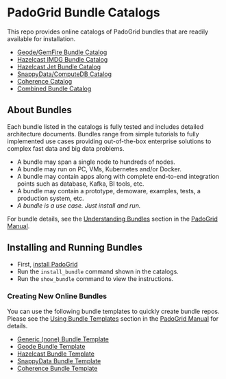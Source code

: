 # PadoGrid Bundle Catalogs

This repo provides online catalogs of PadoGrid bundles that are readily available for installation.

- [Geode/GemFire Bundle Catalog](geode-catalog.md)
- [Hazelcast IMDG Bundle Catalog](hazelcast-catalog.md)
- [Hazelcast Jet Bundle Catalog](jet-catalog.md)
- [SnappyData/ComputeDB Catalog](snappydata-catalog.md)
- [Coherence Catalog](coherence-catalog.md)
- [Combined Bundle Catalog](all-catalog.md)

## About Bundles

Each bundle listed in the catalogs is fully tested and includes detailed architecture documents. Bundles range from simple tutorials to fully implemented use cases providing out-of-the-box enterprise solutions to complex fast data and big data problems.

- A bundle may span a single node to hundreds of nodes.
- A bundle may run on PC, VMs, Kubernetes and/or Docker.
- A bundle may contain apps along with complete end-to-end integration points such as database, Kafka, BI tools, etc.
- A bundle may contain a prototype, demoware, examples, tests, a production system, etc.
- *A bundle is a use case. Just install and run.*

For bundle details, see the [Understanding Bundles](https://github.com/padogrid/padogrid/wiki/Understanding-Bundles) section in the [PadoGrid Manual](https://github.com/padogrid/padogrid/wiki).

## Installing and Running Bundles

- First, [install PadoGrid](https://github.com/padogrid/padogrid/wiki/Installing-PadoGrid)
- Run the `install_bundle` command shown in the catalogs.
- Run the `show_bundle` command to view the instructions.

### Creating New Online Bundles

You can use the following bundle templates to quickly create bundle repos. Please see the [Using Bundle Templates](https://github.com/padogrid/padogrid/wiki/Using-Bundle-Templates) section in the [PadoGrid Manual](https://github.com/padogrid/padogrid/wiki) for details.

- [Generic (none) Bundle Template](https://github.com/padogrid/bundle-none-template)
- [Geode Bundle Template](https://github.com/padogrid/bundle-geode-template)
- [Hazelcast Bundle Template](https://github.com/padogrid/bundle-hazelcast-template)
- [SnappyData Bundle Template](https://github.com/padogrid/bundle-snappydata-template)
- [Coherence Bundle Template](https://github.com/padogrid/bundle-coherence-template)

